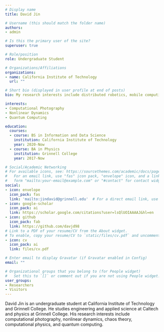 ```yaml
---
# Display name
title: David Jin

# Username (this should match the folder name)
authors:
- admin

# Is this the primary user of the site?
superuser: true

# Role/position
role: Undergraduate Student

# Organizations/Affiliations
organizations:
- name: California Institute of Technology
  url: ""

# Short bio (displayed in user profile at end of posts)
bio: My research interests include distributed robotics, mobile computing and programmable matter.

interests:
- Computational Photography
- Nonlinear Dynamics
- Quantum Computing

education:
  courses:
  - course: BS in Information and Data Science
    institution: California Institute of Technology
    year: 2020-Now
  - course: BA in Physics
    institution: Grinnell College
    year: 2017-Now

# Social/Academic Networking
# For available icons, see: https://sourcethemes.com/academic/docs/page-builder/#icons
#   For an email link, use "fas" icon pack, "envelope" icon, and a link in the
#   form "mailto:your-email@example.com" or "#contact" for contact widget.
social:
- icon: envelope
  icon_pack: fas
  link: 'mailto:jindavid@grinnell.edu'  # For a direct email link, use "mailto:test@example.org".
- icon: google-scholar
  icon_pack: ai
  link: https://scholar.google.com/citations?user=lsQlUOIAAAAJ&hl=en
- icon: github
  icon_pack: fab
  link: https://github.com/davjd98
# Link to a PDF of your resume/CV from the About widget.
# To enable, copy your resume/CV to `static/files/cv.pdf` and uncomment the lines below.
- icon: cv
  icon_pack: ai
  link: files/cv.pdf

# Enter email to display Gravatar (if Gravatar enabled in Config)
email: ""

# Organizational groups that you belong to (for People widget)
#   Set this to `[]` or comment out if you are not using People widget.
user_groups:
- Researchers
- Visitors
---
```


David Jin is an undergraduate student at California Institute of Technology and Grinnell College. He studies engineering and applied science at Caltech and physics at Grinnell College. His research interests include computational photography, nonlinear dynamics, chaos theory, computational physics, and quantum computing. 
